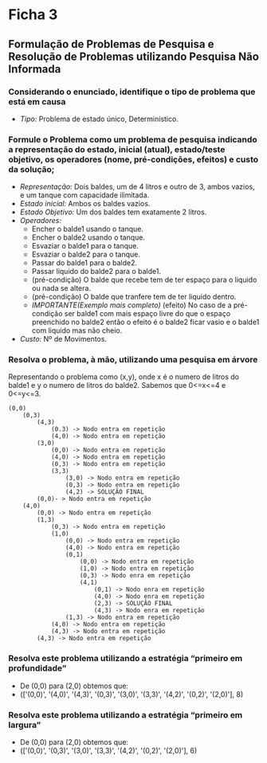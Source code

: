 # Ficha 3

## Formulação de Problemas de Pesquisa e Resolução de Problemas utilizando Pesquisa Não Informada

### Considerando o enunciado, identifique o tipo de problema que está em causa

- *Tipo:* Problema de estado único, Determinístico.

### Formule o Problema como um problema de pesquisa indicando a representação do estado, inicial (atual), estado/teste objetivo, os operadores (nome, pré-condições, efeitos) e custo da solução;

- *Representação:* Dois baldes, um de 4 litros e outro de 3, ambos vazios, e um tanque com capacidade ilimitada.
- *Estado inicial:* Ambos os baldes vazios.
- *Estado Objetivo:* Um dos baldes tem exatamente 2 litros.
- *Operadores:*
  - Encher o balde1 usando o tanque.
  - Encher o balde2 usando o tanque.
  - Esvaziar o balde1 para o tanque.
  - Esvaziar o balde2 para o tanque.
  - Passar  do balde1 para o balde2.
  - Passar liquido do balde2 para o balde1.
  - (pré-condição) O balde que recebe tem de ter espaço para o liquido ou nada se altera.
  - (pré-condição) O balde que tranfere tem de ter liquido dentro.
  - *IMPORTANTE(Exemplo mais completo)* (efeito) No caso de a pré-condição ser balde1 com mais espaço livre do que o espaço preenchido no balde2 então o efeito é o balde2 ficar vasio e o balde1 com liquido mas não cheio.
- *Custo:* Nº de Movimentos.

### Resolva o problema, à mão, utilizando uma pesquisa em árvore

Representando o problema como (x,y), onde x é o numero de litros do balde1 e y o numero de litros do balde2.
Sabemos que 0<=x<=4 e 0<=y<=3.

```
(0,0)
    (0,3)
        (4,3)
            (0.3) -> Nodo entra em repetição
            (4,0) -> Nodo entra em repetição
        (3,0)
            (0,0) -> Nodo entra em repetição
            (4,0) -> Nodo entra em repetição
            (0,3) -> Nodo entra em repetição
            (3,3)
                (3,0) -> Nodo entra em repetição 
                (0,3) -> Nodo entra em repetição
                (4,2) -> SOLUÇÃO FINAL
        (0,0)- > Nodo entra em repetição
    (4,0)
        (0,0) -> Nodo entra em repetição
        (1,3)
            (0,3) -> Nodo entra em repetição
            (1,0)
                (0,0) -> Nodo entra em repetição
                (4,0) -> Nodo entra em repetição
                (0,1)
                    (0,0) -> Nodo entra em repetição
                    (1,0) -> Nodo entra em repetição
                    (0,3) -> Nodo enra em repetição
                    (4,1)
                        (0,1) -> Nodo enra em repetição
                        (4,0) -> Nodo enra em repetição
                        (2,3) -> SOLUÇÃO FINAL
                        (4,3) -> Nodo enra em repetição
                (1,3) -> Nodo entra em repetição
            (4,0) -> Nodo entra em repetição
            (4,3) -> Nodo entra em repetição
        (4,3) -> Nodo entra em repetição
```

### Resolva este problema utilizando a estratégia “primeiro em profundidade”

- De (0,0) para (2,0) obtemos que:
- (['(0,0)', '(4,0)', '(4,3)', '(0,3)', '(3,0)', '(3,3)', '(4,2)', '(0,2)', '(2,0)'], 8)

### Resolva este problema utilizando a estratégia “primeiro em largura”

- De (0,0) para (2,0) obtemos que:
- (['(0,0)', '(0,3)', '(3,0)', '(3,3)', '(4,2)', '(0,2)', '(2,0)'], 6)